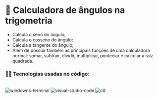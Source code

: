 # 🧮 Calculadora de ângulos na trigometria
- Calcula o seno do ângulo;
- Calcula o cosseno do ângulo;
- Calcula a tangente do ângulo;
- Além de possuir também as principais funções de uma calculadora normal: somar, subtrair, dividir, multiplicar, ponteciar e calcular a raiz quadrada.

### 🧑‍💻 Tecnologias usadas no código:
<div style="display: inline_block"><br/>
  <img align="center" alt="windowns-terminal" src= "https://img.shields.io/badge/windows%20terminal-4D4D4D?style=for-the-badge&logo=windows%20terminal&logoColor=white">
  <img align="center" alt="visual-studio-code" src= "https://img.shields.io/badge/Visual_Studio_Code-0078D4?style=for-the-badge&logo=visual%20studio%20code&logoColor=white">
  <img align="center" alt="c#" src= "https://img.shields.io/badge/C%23-239120?style=for-the-badge&logo=c-sharp&logoColor=white">
</div<br/>
